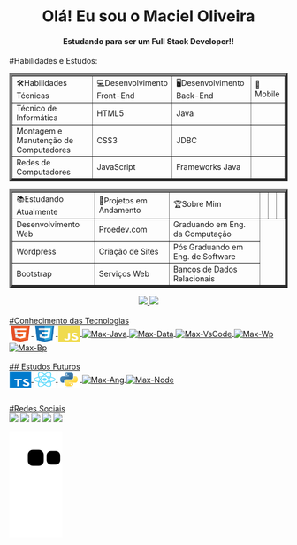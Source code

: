 <h1 align="center"><b> Olá! Eu sou o Maciel Oliveira </b></h1>
<h4 align="center"><b>Estudando para ser um <strong>Full Stack Developer!! </strong></b></h4>

<table border="5"> 
<tr>
  #Habilidades e Estudos:
    <td>🛠Habilidades Técnicas</td>
    <td>💻Desenvolvimento Front-End</td>
    <td>🖥Desenvolvimento Back-End </td>
    <td>📱Mobile</td>
  </tr>
 
<tr>  
  <td> Técnico de Informática</td>
  <td> HTML5</td> 
  <td> Java</td>
  <td> </td>
  
</tr>
    
 <tr>   
  <td> Montagem e Manutenção de Computadores</td> 
  <td> CSS3</td>
  <td> JDBC</td>
  <td> </td>
 </tr>  
    
 <tr>  
  <td> Redes de Computadores</td> 
  <td> JavaScript</td> 
  <td> Frameworks Java</td>
  <td> </td>
 </tr>   
 </table>  
 
 <table border = "5">
  <tr>
    <td>📚Estudando Atualmente</td>
    <td>📆Projetos em Andamento</td>
    <td>🏆Sobre Mim</td>
    <td> </td>
    <td> </td>
    <td> </td>
  </tr>
  
  <tr> 
    <td>Desenvolvimento Web</td>
    <td>Proedev.com </td>
    <td>Graduando em Eng. da Computação </td>
  </tr>
  
  <tr> 
    <td>Wordpress</td>
    <td>Criação de Sites </td>
    <td>Pós Graduando em Eng. de Software</td>
  </tr>
  
  <tr>
    <td> Bootstrap</td>
    <td> Serviços Web</td>
    <td> Bancos de Dados Relacionais</td>
  </tr>
  
  
  
  
  </table>
   
 
 
<div align="center">
  <a href="https://github.com/Maxnegrao33">
  <img height="180em" src="https://github-readme-stats.vercel.app/api?username=maxnegrao33&show_icons=true&theme=dark&include_all_commits=true&count_private=true"/>
  <img height="180em" src="https://github-readme-stats.vercel.app/api/top-langs/?username=maxnegrao33&layout=compact&langs_count=7&theme=dark"/>
</div>

<div style="display: inline_block"><br>
 #Conhecimento das Tecnologias<br>
  <img align="center" alt="Max-HTML" height="30" width="40" src="https://raw.githubusercontent.com/devicons/devicon/master/icons/html5/html5-original.svg">
  <img align="center" alt="Max-CSS" height="30" width="40" src="https://raw.githubusercontent.com/devicons/devicon/master/icons/css3/css3-original.svg">
  <img align="center" alt="Max-Js" height="30" width="40" src="https://raw.githubusercontent.com/devicons/devicon/master/icons/javascript/javascript-plain.svg">
  <img align="center" alt="Max-Java" height="30" width="40" src="https://cdn.jsdelivr.net/gh/devicons/devicon/icons/java/java-original-wordmark.svg">
  <img align="center" alt="Max-Data" height="30" width="40" src="https://cdn.jsdelivr.net/gh/devicons/devicon/icons/mysql/mysql-original-wordmark.svg">
  <img align="center" alt="Max-VsCode" height="30" width="40" src="https://cdn.jsdelivr.net/gh/devicons/devicon/icons/vscode/vscode-original.svg">
  <img align="center" alt="Max-Wp" height="30" width="40" src="https://cdn.jsdelivr.net/gh/devicons/devicon/icons/wordpress/wordpress-original.svg">
  <img align="center" alt="Max-Bp" height="30" width="40" src="https://cdn.jsdelivr.net/gh/devicons/devicon/icons/bootstrap/bootstrap-original.svg">
  

</div>

 <div style="display: inline_block"><br>
 ## Estudos Futuros<br>
  <img align="center" alt="Max-Ts" height="30" width="40" src="https://raw.githubusercontent.com/devicons/devicon/master/icons/typescript/typescript-plain.svg">
  <img align="center" alt="Max-React" height="30" width="40" src="https://raw.githubusercontent.com/devicons/devicon/master/icons/react/react-original.svg">
  <img align="center" alt="Max-Python" height="30" width="40" src="https://raw.githubusercontent.com/devicons/devicon/master/icons/python/python-original.svg">
  <img align="center" alt="Max-Ang" height="30" width="40" src="https://cdn.jsdelivr.net/gh/devicons/devicon/icons/angularjs/angularjs-original.svg">  
  <img align="center" alt="Max-Node" height="30" width="40" src="https://cdn.jsdelivr.net/gh/devicons/devicon/icons/nodejs/nodejs-original.svg"">  
      <!--img align="right" alt="Rafa-pic" height="150" style="border-radius:50px;" 
       <src="https://media.discordapp.net/attachments/639956127056134178/890373478988013628/Publicacoes_Instagram_1_1.png?width=676&height=676"-->  
</div>
 
  ##
 
<div> 
#Redes Sociais<br>
  <a href="https://www.youtube.com/channel/UCBP2S6FzUxrxG1n2hL2L_8g" target="_blank"><img src="https://img.shields.io/badge/YouTube-FF0000?style=for-the-badge&logo=youtube&logoColor=white" target="_blank"></a>
  <a href="https://www.instagram.com/maxmannus3cb/?hl=pt-br" target="_blank"><img src="https://img.shields.io/badge/-Instagram-%23E4405F?style=for-the-badge&logo=instagram&logoColor=white" target="_blank"></a>
 	<a href = "mailto:estrategistaa01@gmail.com"><img src="https://img.shields.io/badge/-Gmail-%23333?style=for-the-badge&logo=gmail&logoColor=white" target="_blank"></a>
  <a href="https://www.linkedin.com/in/macieloliveira-estrategista/" target="_blank"><img src="https://img.shields.io/badge/-LinkedIn-%230077B5?style=for-the-badge&logo=linkedin&logoColor=white" target="_blank"></a> 
  <a href="https://www.facebook.com/maciel33oliveira" target="_blank"><img src="https://img.shields.io/badge/Facebook-1877F2?style=for-the-badge&logo=facebook&logoColor=white" target="_blank"></a> 
  
  ![Snake animation](https://github.com/rafaballerini/rafaballerini/blob/output/github-contribution-grid-snake.svg)
 
</div>
    
    
    
    
 







